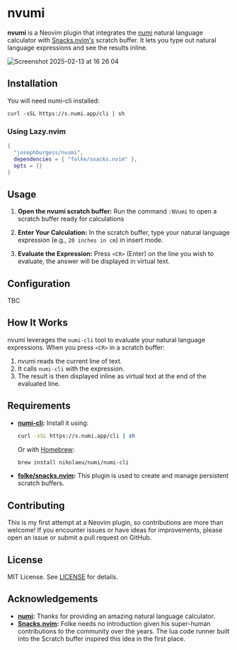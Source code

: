 # nvumi

**nvumi** is a Neovim plugin that integrates the [numi](https://github.com/nikolaeu/numi) natural language calculator with [Snacks.nvim's](https://github.com/folke/snacks.nvim/blob/main/docs/scratch.md) scratch buffer. It lets you type out natural language expressions and see the results inline.

![Screenshot 2025-02-13 at 16 26 04](https://github.com/user-attachments/assets/db676c0f-e191-43ad-8c14-909e3ce7302d)



## Installation

You will need numi-cli installed:

```
curl -sSL https://s.numi.app/cli | sh
```

### Using Lazy.nvim

```lua
{
  "josephburgess/nvumi",
  dependencies = { "folke/snacks.nvim" },
  opts = {}
}
```

## Usage

1. **Open the nvumi scratch buffer:**
   Run the command `:NVumi` to open a scratch buffer ready for calculations

2. **Enter Your Calculation:**
   In the scratch buffer, type your natural language expression (e.g., `20 inches in cm`) in insert mode.

3. **Evaluate the Expression:**
   Press `<CR>` (Enter) on the line you wish to evaluate, the answer will be displayed in virtual text.

## Configuration

TBC

## How It Works

nvumi leverages the `numi-cli` tool to evaluate your natural language expressions. When you press `<CR>` in a scratch buffer:

1. nvumi reads the current line of text.
2. It calls `numi-cli` with the expression.
3. The result is then displayed inline as virtual text at the end of the evaluated line.

## Requirements

- **[numi-cli](https://github.com/nikolaeu/numi):**
  Install it using:

  ```bash
  curl -sSL https://s.numi.app/cli | sh
  ```

  Or with [Homebrew](https://brew.sh/):

  ```bash
  brew install nikolaeu/numi/numi-cli
  ```

- **[folke/snacks.nvim](https://github.com/folke/snacks.nvim):**
  This plugin is used to create and manage persistent scratch buffers.

## Contributing

This is my first attempt at a Neovim plugin, so contributions are more than welcome! If you encounter issues or have ideas for improvements, please open an issue or submit a pull request on GitHub.

## License

MIT License. See [LICENSE](LICENSE) for details.

## Acknowledgements

- **[numi](https://github.com/nikolaeu/numi):**
  Thanks for providing an amazing natural language calculator.
- **[Snacks.nvim](https://github.com/folke/snacks.nvim):**
  Folke needs no introduction given his super-human contributions to the community over the years. The lua code runner built into the Scratch buffer inspired this idea in the first place.
